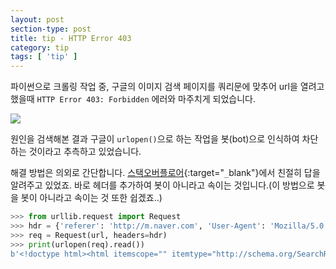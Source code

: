 ```yaml
---
layout: post
section-type: post
title: tip - HTTP Error 403
category: tip
tags: [ 'tip' ]
---
```

파이썬으로 크롤링 작업 중, 구글의 이미지 검색 페이지를 쿼리문에 맞추어 url을 열려고 했을때
`HTTP Error 403: Forbidden` 에러와 마주치게 되었습니다.

![]({{site.url}}/img/post/python/tip/403.png)

원인을 검색해본 결과 구글이 `urlopen()`으로 하는 작업을 봇(bot)으로 인식하여 차단하는 것이라고 추측하고 있었습니다.  

해결 방법은 의외로 간단합니다. [스택오버플로어](https://stackoverflow.com/questions/16627227/http-error-403-in-python-3-web-scraping){:target="`_`blank"}에서 친절히 답을 알려주고 있었죠. 바로 헤더를 추가하여 봇이 아니라고 속이는 것입니다.(이 방법으로 봇을 봇이 아니라고 속이는 것 또한 쉽겠죠..)

```python
>>> from urllib.request import Request
>>> hdr = {'referer': 'http://m.naver.com', 'User-Agent': 'Mozilla/5.0'}
>>> req = Request(url, headers=hdr)
>>> print(urlopen(req).read())
b'<!doctype html><html itemscope="" itemtype="http://schema.org/SearchResultsPage" lang="ko"><head><meta content="text/html; ...
```
